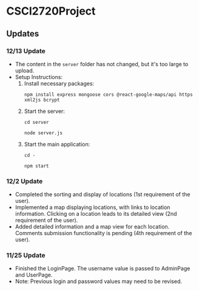 # CSCI2720Project

## Updates

### 12/13 Update
- The content in the `server` folder has not changed, but it's too large to upload.
- Setup Instructions:
  1. Install necessary packages:
     ```
     npm install express mongoose cors @react-google-maps/api https xml2js bcrypt
     ```
  2. Start the server:
     ```
     cd server
     ```
     ```
     node server.js
     ```
  3. Start the main application:
     ```
     cd -
     ```
     ```
     npm start
     ```

### 12/2 Update
- Completed the sorting and display of locations (1st requirement of the user).
- Implemented a map displaying locations, with links to location information. Clicking on a location leads to its detailed view (2nd requirement of the user).
- Added detailed information and a map view for each location. Comments submission functionality is pending (4th requirement of the user).

### 11/25 Update
- Finished the LoginPage. The username value is passed to AdminPage and UserPage.
- Note: Previous login and password values may need to be revised.
